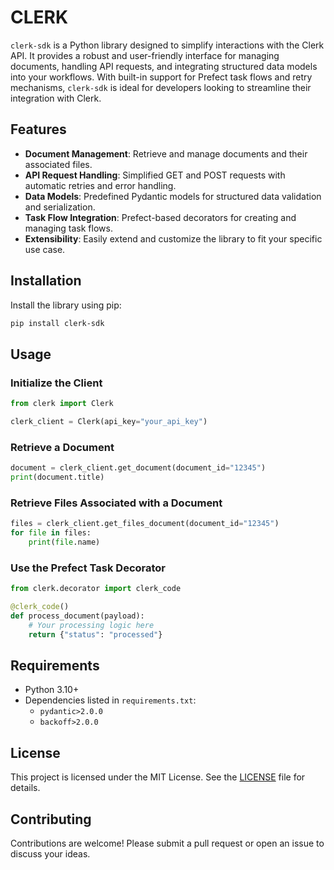 # CLERK

`clerk-sdk` is a Python library designed to simplify interactions with the Clerk API. It provides a robust and user-friendly interface for managing documents, handling API requests, and integrating structured data models into your workflows. With built-in support for Prefect task flows and retry mechanisms, `clerk-sdk` is ideal for developers looking to streamline their integration with Clerk.

## Features

- **Document Management**: Retrieve and manage documents and their associated files.
- **API Request Handling**: Simplified GET and POST requests with automatic retries and error handling.
- **Data Models**: Predefined Pydantic models for structured data validation and serialization.
- **Task Flow Integration**: Prefect-based decorators for creating and managing task flows.
- **Extensibility**: Easily extend and customize the library to fit your specific use case.

## Installation

Install the library using pip:

```bash
pip install clerk-sdk
```

## Usage

### Initialize the Client

```python
from clerk import Clerk

clerk_client = Clerk(api_key="your_api_key")
```

### Retrieve a Document

```python
document = clerk_client.get_document(document_id="12345")
print(document.title)
```

### Retrieve Files Associated with a Document

```python
files = clerk_client.get_files_document(document_id="12345")
for file in files:
    print(file.name)
```

### Use the Prefect Task Decorator

```python
from clerk.decorator import clerk_code

@clerk_code()
def process_document(payload):
    # Your processing logic here
    return {"status": "processed"}
```

## Requirements

- Python 3.10+
- Dependencies listed in `requirements.txt`:
  - `pydantic>2.0.0`
  - `backoff>2.0.0`

## License

This project is licensed under the MIT License. See the [LICENSE](LICENSE) file for details.

## Contributing

Contributions are welcome! Please submit a pull request or open an issue to discuss your ideas.